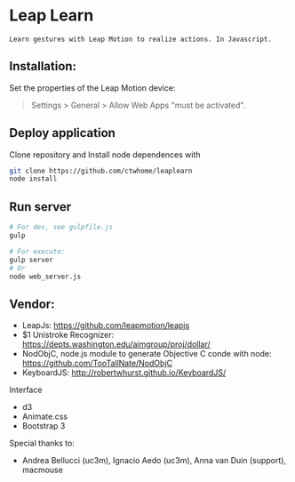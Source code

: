 Leap Learn
=========

    Learn gestures with Leap Motion to realize actions. In Javascript.


Installation:
--------------

Set the properties of the Leap Motion device:
> Settings > General > Allow Web Apps    "must be activated".

Deploy application
--------------------
Clone repository and Install node dependences with
```sh
git clone https://github.com/ctwhome/leaplearn
node install
```

Run server
----------
```sh
# For dev, see gulpfile.js
gulp

# For execute: 
gulp server  
# Or
node web_server.js
```

Vendor: 
--------
  + LeapJs: https://github.com/leapmotion/leapjs
  + $1 Unistroke Recognizer: https://depts.washington.edu/aimgroup/proj/dollar/ 
  + NodObjC, node.js module to generate Objective C conde with node: https://github.com/TooTallNate/NodObjC
  + KeyboardJS: http://robertwhurst.github.io/KeyboardJS/
  
  Interface
  + d3
  + Animate.css
  + Bootstrap 3
  
  Special thanks to: 
   + Andrea Bellucci (uc3m), Ignacio Aedo (uc3m), Anna van Duin (support), macmouse

